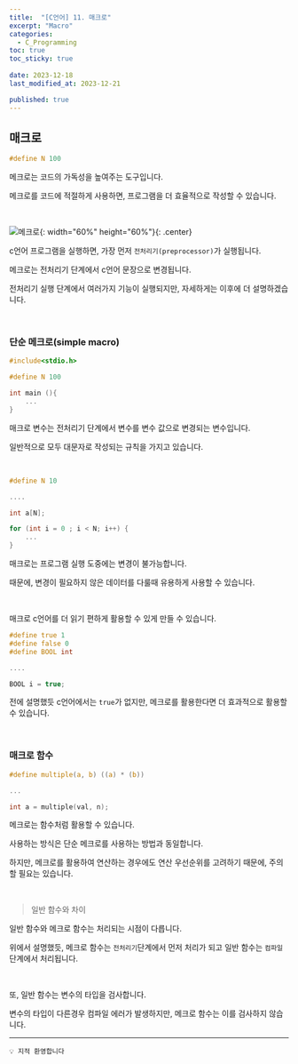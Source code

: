```yaml
---
title:  "[C언어] 11. 매크로"
excerpt: "Macro"
categories:
  - C_Programming
toc: true
toc_sticky: true
 
date: 2023-12-18
last_modified_at: 2023-12-21

published: true
---
```



## 매크로

```c
#define N 100
```


메크로는 코드의 가독성을 높여주는 도구입니다. 

메크로를 코드에 적절하게 사용하면, 프로그램을 더 효율적으로 작성할 수 있습니다.

<br />



![메크로](https://github.com/leehan416/Blog_comments/assets/35258105/47bb5b8c-e12e-48c5-9fd7-d31fe659b5c5){: width="60%" height="60%"}{: .center}


c언어 프로그램을 실행하면, 가장 먼저 `전처리기(preprocessor)`가 실행됩니다.

메크로는 전처리기 단계에서 c언어 문장으로 변경됩니다.

전처리기 실행 단계에서 여러가지 기능이 실행되지만, 자세하게는 이후에 더 설명하겠습니다.

<br />

### 단순 메크로(simple macro)

```c
#include<stdio.h>

#define N 100

int main (){
	...
}

```

매크로 변수는 전처리기 단계에서 변수를 변수 값으로 변경되는 변수입니다.

일반적으로 모두 대문자로 작성되는 규칙을 가지고 있습니다.

<br />

```c
#define N 10

....

int a[N];

for (int i = 0 ; i < N; i++) {
	...
}
```

매크로는 프로그램 실행 도중에는 변경이 불가능합니다.

때문에, 변경이 필요하지 않은 데이터를 다룰때 유용하게 사용할 수 있습니다.

<br />

매크로 c언어를 더 읽기 편하게 활용할 수 있게 만들 수 있습니다.

```c
#define true 1
#define false 0
#define BOOL int

....

BOOL i = true;
```
전에 설명했듯 c언어에서는 `true`가 없지만, 메크로를 활용한다면 더 효과적으로 활용할 수 있습니다.

<br />

### 매크로 함수 

```c
#define multiple(a, b) ((a) * (b))

...

int a = multiple(val, n);
```

메크로는 함수처럼 활용할 수 있습니다.

사용하는 방식은 단순 메크로를 사용하는 방법과 동일합니다.

하지만, 메크로를 활용하여 연산하는 경우에도 연산 우선순위를 고려하기 때문에, 주의할 필요는 있습니다.

<br />

> 일반 함수와 차이

일반 함수와 메크로 함수는 처리되는 시점이 다릅니다.

위에서 설명했듯, 메크로 함수는 `전처리기`단계에서 먼저 처리가 되고 일반 함수는 `컴파일`단계에서 처리됩니다.

<br />

또, 일반 함수는 변수의 타입을 검사합니다.

변수의 타입이 다른경우 컴파일 에러가 발생하지만, 메크로 함수는 이를 검사하지 않습니다.

---


```
💡 지적 환영합니다
```